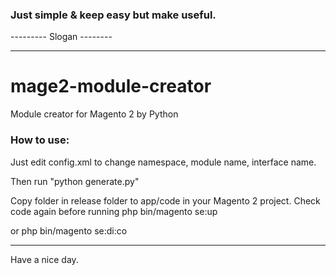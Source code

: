 <h3> Just simple & keep easy but make useful.</h3>
<p>--------- Slogan --------</p>
<hr>

# mage2-module-creator
Module creator for Magento 2 by Python

### How to use:
<p>Just edit config.xml to change namespace, module name, interface name.</p>
<p>Then run "python generate.py"</p>
<p> Copy folder in release folder to app/code in your Magento 2 project. 
Check code again before running php bin/magento se:up</p>
<p> or php bin/magento se:di:co</p>
<hr>
<p>Have a nice day.</p>